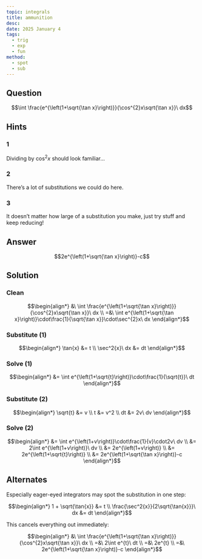 ```yaml
---
topic: integrals
title: ammunition
desc: 
date: 2025 January 4
tags:
  - trig
  - exp
  - fun
method:
  - spot
  - sub
---
```



## Question
```math
\int \frac{e^{\left(1+\sqrt{\tan x}\right)}}{\cos^{2}x\sqrt{\tan x}}\ dx
```


## Hints

### 1
Dividing by $\cos^2{x}$ should look familiar...

### 2
There’s a lot of substitutions we could do here.

### 3
It doesn’t matter how large of a substitution you make, just try stuff and keep reducing!


## Answer
```math
2e^{\left(1+\sqrt{\tan x}\right)}-c
```


## Solution

### Clean
```math
\begin{align*}
  &\ \int \frac{e^{\left(1+\sqrt{\tan x}\right)}}{\cos^{2}x\sqrt{\tan x}}\ dx
  \\ =&\ \int e^{\left(1+\sqrt{\tan x}\right)}\cdot\frac{1}{\sqrt{\tan x}}\cdot\sec^{2}x\ dx
\end{align*}
```

### Substitute (1)
```math
\begin{align*}
  \tan{x} &= t
  \\ \sec^2{x}\ dx &= dt
\end{align*}
```

### Solve (1)
```math
\begin{align*}
  &= \int e^{\left(1+\sqrt{t}\right)}\cdot\frac{1}{\sqrt{t}}\ dt
\end{align*}
```

### Substitute (2)
```math
\begin{align*}
  \sqrt{t} &= v
  \\ t &= v^2
  \\ dt &= 2v\ dv
\end{align*}
```

### Solve (2)
```math
\begin{align*}
  &= \int e^{\left(1+v\right)}\cdot\frac{1}{v}\cdot2v\ dv
  \\ &= 2\int e^{\left(1+v\right)}\ dv
  \\ &= 2e^{\left(1+v\right)}
  \\ &= 2e^{\left(1+\sqrt{t}\right)}
  \\ &= 2e^{\left(1+\sqrt{\tan x}\right)}-c
\end{align*}
```


## Alternates

Especially eager-eyed integrators may spot the substitution in one step:

```math
\begin{align*}
  1 + \sqrt{\tan{x}} &= t
  \\ \frac{\sec^2{x}}{2\sqrt{\tan{x}}}\ dx &= dt
\end{align*}
```

This cancels everything out immediately:

```math
\begin{align*}
  &\ \int \frac{e^{\left(1+\sqrt{\tan x}\right)}}{\cos^{2}x\sqrt{\tan x}}\ dx
  \\ =&\ 2\int e^{t}\ dt
  \\ =&\ 2e^{t}
  \\ =&\ 2e^{\left(1+\sqrt{\tan x}\right)}-c
\end{align*}
```
